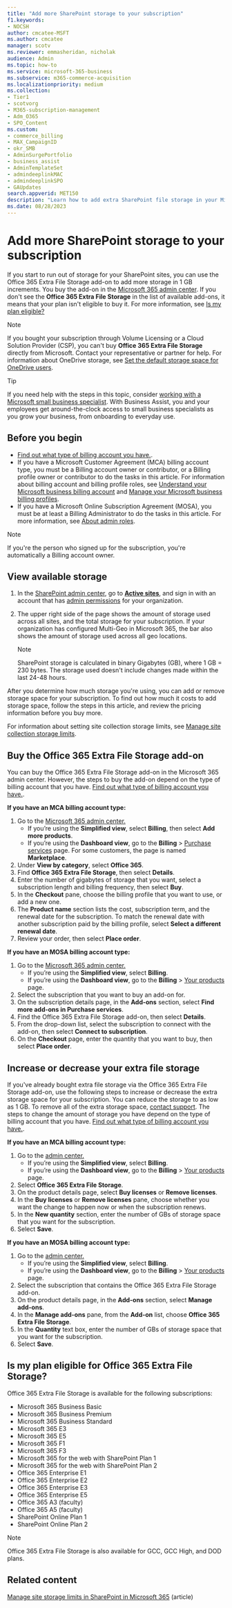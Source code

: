 ```yaml
---
title: "Add more SharePoint storage to your subscription"
f1.keywords:
- NOCSH
author: cmcatee-MSFT
ms.author: cmcatee
manager: scotv
ms.reviewer: emmasheridan, nicholak
audience: Admin
ms.topic: how-to
ms.service: microsoft-365-business
ms.subservice: m365-commerce-acquisition
ms.localizationpriority: medium
ms.collection:
- Tier1
- scotvorg 
- M365-subscription-management 
- Adm_O365
- SPO_Content
ms.custom:
- commerce_billing
- MAX_CampaignID
- okr_SMB
- AdminSurgePortfolio
- business_assist
- AdminTemplateSet
- admindeeplinkMAC
- admindeeplinkSPO
- GAUpdates
search.appverid: MET150
description: "Learn how to add extra SharePoint file storage in your Microsoft 365 subscription."
ms.date: 08/28/2023
---
```


# Add more SharePoint storage to your subscription

If you start to run out of storage for your SharePoint sites, you can use the Office 365 Extra File Storage add-on to add more storage in 1 GB increments. You buy the add-on in the <a href="https://go.microsoft.com/fwlink/p/?linkid=2024339" target="_blank">Microsoft 365 admin center</a>. If you don't see the **Office 365 Extra File Storage** in the list of available add-ons, it means that your plan isn't eligible to buy it. For more information, see [Is my plan eligible?](#is-my-plan-eligible-for-office-365-extra-file-storage)

> [!NOTE]
> If you bought your subscription through Volume Licensing or a Cloud Solution Provider (CSP), you can't buy **Office 365 Extra File Storage** directly from Microsoft. Contact your representative or partner for help.
> For information about OneDrive storage, see [Set the default storage space for OneDrive users](/onedrive/set-default-storage-space).

> [!TIP]
> If you need help with the steps in this topic, consider [working with a Microsoft small business specialist](https://go.microsoft.com/fwlink/?linkid=2186871). With Business Assist, you and your employees get around-the-clock access to small business specialists as you grow your business, from onboarding to everyday use.

## Before you begin

- [Find out what type of billing account you have.](manage-billing-accounts.md#view-my-billing-accounts).
- If you have a Microsoft Customer Agreement (MCA) billing account type, you must be a Billing account owner or contributor, or a Billing profile owner or contributor to do the tasks in this article. For information about billing account and billing profile roles, see [Understand your Microsoft business billing account](manage-billing-accounts.md) and [Manage your Microsoft business billing profiles](billing-and-payments/manage-billing-profiles.md).
- If you have a Microsoft Online Subscription Agreement (MOSA), you must be at least a Billing Administrator to do the tasks in this article. For more information, see [About admin roles](../admin/add-users/about-admin-roles.md).

> [!NOTE]
> If you're the person who signed up for the subscription, you're automatically a Billing account owner.

## View available storage

1. In the [SharePoint admin center](https://go.microsoft.com/fwlink/p/?linkid=2185219), go to <a href="https://go.microsoft.com/fwlink/?linkid=2185220" target="_blank">**Active sites**</a>, and sign in with an account that has [admin permissions](/sharepoint/sharepoint-admin-role) for your organization.

2. The upper right side of the page shows the amount of storage used across all sites, and the total storage for your subscription. If your organization has configured Multi-Geo in Microsoft 365, the bar also shows the amount of storage used across all geo locations.

   > [!NOTE]
   > SharePoint storage is calculated in binary Gigabytes (GB), where 1 GB = 2<sup></sup>30 bytes. The storage used doesn't include changes made within the last 24-48 hours.

After you determine how much storage you're using, you can add or remove storage space for your subscription. To find out how much it costs to add storage space, follow the steps in this article, and review the pricing information before you buy more.
  
For information about setting site collection storage limits, see [Manage site collection storage limits](/sharepoint/manage-site-collection-storage-limits).
  
## Buy the Office 365 Extra File Storage add-on

You can buy the Office 365 Extra File Storage add-on in the Microsoft 365 admin center. However, the steps to buy the add-on depend on the type of billing account that you have. [Find out what type of billing account you have.](manage-billing-accounts.md#view-my-billing-accounts).

**If you have an MCA billing account type:**

1. Go to the <a href="https://go.microsoft.com/fwlink/p/?linkid=2024339" target="_blank">Microsoft 365 admin center.</a>
    - If you’re using the **Simplified view**, select **Billing**, then select **Add more products**.
    - If you’re using the **Dashboard view**, go to the **Billing** > <a href="https://go.microsoft.com/fwlink/p/?linkid=868433" target="_blank">Purchase services</a> page. For some customers, the page is named **Marketplace**.
2. Under **View by category**, select **Office 365**.
3. Find **Office 365 Extra File Storage**, then select **Details**.
4. Enter the number of gigabytes of storage that you want, select a subscription length and billing frequency, then select **Buy**.
5. In the **Checkout** pane, choose the billing profile that you want to use, or add a new one.
6. The **Product name** section lists the cost, subscription term, and the renewal date for the subscription. To match the renewal date with another subscription paid by the billing profile, select **Select a different renewal date**.
7. Review your order, then select **Place order**.

**If you have an MOSA billing account type:**

1. Go to the <a href="https://go.microsoft.com/fwlink/p/?linkid=2024339" target="_blank">Microsoft 365 admin center.</a>
    - If you’re using the **Simplified view**, select **Billing**.
    - If you’re using the **Dashboard view**, go to the **Billing** > <a href="https://go.microsoft.com/fwlink/p/?linkid=842054" target="_blank">Your products</a> page.
2. Select the subscription that you want to buy an add-on for.
3. On the subscription details page, in the **Add-ons** section, select **Find more add-ons in Purchase services**.
4. Find the Office 365 Extra File Storage add-on, then select **Details**.
5. From the drop-down list, select the subscription to connect with the add-on, then select **Connect to subscription**.
6. On the **Checkout** page, enter the quantity that you want to buy, then select **Place order**.

## Increase or decrease your extra file storage

If you've already bought extra file storage via the Office 365 Extra File Storage add-on, use the following steps to increase or decrease the extra storage space for your subscription. You can reduce the storage to as low as 1 GB. To remove all of the extra storage space, [contact support](../admin/get-help-support.md). The steps to change the amount of storage you have depend on the type of billing account that you have. [Find out what type of billing account you have.](manage-billing-accounts.md#view-my-billing-accounts).

**If you have an MCA billing account type:**

1. Go to the <a href="https://go.microsoft.com/fwlink/p/?linkid=2024339" target="_blank">admin center.</a>
    - If you’re using the **Simplified view**, select **Billing**.
    - If you’re using the **Dashboard view**, go to the **Billing** > <a href="https://go.microsoft.com/fwlink/p/?linkid=842054" target="_blank">Your products</a> page.
2. Select **Office 365 Extra File Storage**.
3. On the product details page, select **Buy licenses** or **Remove licenses**.
4. In the **Buy licenses** or **Remove licenses** pane, choose whether you want the change to happen now or when the subscription renews.
5. In the **New quantity** section, enter the number of GBs of storage space that you want for the subscription.
6. Select **Save**.

**If you have an MOSA billing account type:**

1. Go to the <a href="https://go.microsoft.com/fwlink/p/?linkid=2024339" target="_blank">admin center.</a>
    - If you’re using the **Simplified view**, select **Billing**.
    - If you’re using the **Dashboard view**, go to the **Billing** > <a href="https://go.microsoft.com/fwlink/p/?linkid=842054" target="_blank">Your products</a> page.
2. Select the subscription that contains the Office 365 Extra File Storage add-on.
3. On the product details page, in the **Add-ons** section, select **Manage add-ons**.
4. In the **Manage add-ons** pane, from the **Add-on** list, choose **Office 365 Extra File Storage**.
5. In the **Quantity** text box, enter the number of GBs of storage space that you want for the subscription.
6. Select **Save**.

## Is my plan eligible for Office 365 Extra File Storage?

Office 365 Extra File Storage is available for the following subscriptions:
  
- Microsoft 365 Business Basic
- Microsoft 365 Business Premium
- Microsoft 365 Business Standard
- Microsoft 365 E3
- Microsoft 365 E5
- Microsoft 365 F1
- Microsoft 365 F3
- Microsoft 365 for the web with SharePoint Plan 1
- Microsoft 365 for the web with SharePoint Plan 2
- Office 365 Enterprise E1
- Office 365 Enterprise E2
- Office 365 Enterprise E3
- Office 365 Enterprise E5
- Office 365 A3 (faculty)
- Office 365 A5 (faculty)
- SharePoint Online Plan 1
- SharePoint Online Plan 2

> [!NOTE]
> Office 365 Extra File Storage is also available for GCC, GCC High, and DOD plans.

## Related content

[Manage site storage limits in SharePoint in Microsoft 365](/sharepoint/manage-site-collection-storage-limits) (article)

